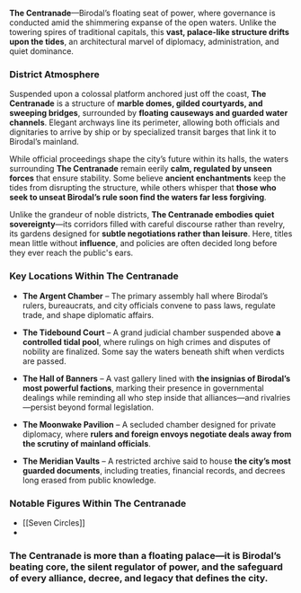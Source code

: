 **The Centranade**—Birodal’s floating seat of power, where governance is conducted amid the shimmering expanse of the open waters. Unlike the towering spires of traditional capitals, this **vast, palace-like structure drifts upon the tides**, an architectural marvel of diplomacy, administration, and quiet dominance.

### **District Atmosphere**

Suspended upon a colossal platform anchored just off the coast, **The Centranade** is a structure of **marble domes, gilded courtyards, and sweeping bridges**, surrounded by **floating causeways and guarded water channels**. Elegant archways line its perimeter, allowing both officials and dignitaries to arrive by ship or by specialized transit barges that link it to Birodal’s mainland.

While official proceedings shape the city’s future within its halls, the waters surrounding **The Centranade** remain eerily **calm, regulated by unseen forces** that ensure stability. Some believe **ancient enchantments** keep the tides from disrupting the structure, while others whisper that **those who seek to unseat Birodal’s rule soon find the waters far less forgiving**.

Unlike the grandeur of noble districts, **The Centranade embodies quiet sovereignty**—its corridors filled with careful discourse rather than revelry, its gardens designed for **subtle negotiations rather than leisure**. Here, titles mean little without **influence**, and policies are often decided long before they ever reach the public's ears.

### **Key Locations Within The Centranade**

- **The Argent Chamber** – The primary assembly hall where Birodal’s rulers, bureaucrats, and city officials convene to pass laws, regulate trade, and shape diplomatic affairs.
    
- **The Tidebound Court** – A grand judicial chamber suspended above **a controlled tidal pool**, where rulings on high crimes and disputes of nobility are finalized. Some say the waters beneath shift when verdicts are passed.
    
- **The Hall of Banners** – A vast gallery lined with **the insignias of Birodal’s most powerful factions**, marking their presence in governmental dealings while reminding all who step inside that alliances—and rivalries—persist beyond formal legislation.
    
- **The Moonwake Pavilion** – A secluded chamber designed for private diplomacy, where **rulers and foreign envoys negotiate deals away from the scrutiny of mainland officials**.
    
- **The Meridian Vaults** – A restricted archive said to house **the city’s most guarded documents**, including treaties, financial records, and decrees long erased from public knowledge.
    

### **Notable Figures Within The Centranade**

- [[Seven Circles]]
- 

### **The Centranade is more than a floating palace—it is Birodal’s beating core, the silent regulator of power, and the safeguard of every alliance, decree, and legacy that defines the city.**